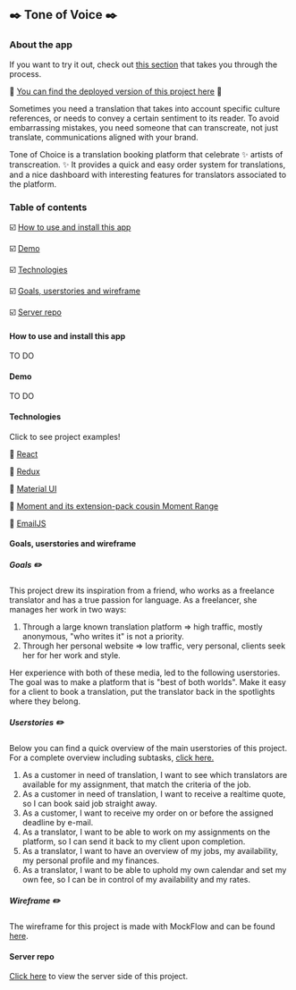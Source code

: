 ## :black_nib: Tone of Voice :black_nib:

### About the app 

If you want to try it out, check out [this section](#how-to-use-and-intall-this-app) that takes you through the process.

:eyes: [You can find the deployed version of this project here](https://naughty-lumiere-bdfc94.netlify.app/) :eyes:

Sometimes you need a translation that takes into account specific culture references, or needs to convey a certain sentiment to its reader.
To avoid embarrassing mistakes, you need someone that can transcreate, not just translate, communications aligned with your brand. 

Tone of Choice is a translation booking platform that celebrate :sparkles: artists of transcreation. :sparkles:
It provides a quick and easy order system for translations, and a nice dashboard with interesting features for translators associated to the platform.

### Table of contents

:ballot_box_with_check: [How to use and install this app](#how-to-use-and-install-this-app)

:ballot_box_with_check: [Demo](#demo)

:ballot_box_with_check: [Technologies](#technologies)

:ballot_box_with_check: [Goals, userstories and wireframe](#goals-userstories-and-wireframe)

:ballot_box_with_check: [Server repo](#server-repo)

#### How to use and install this app 
TO DO 

#### Demo
TO DO

#### Technologies
Click to see project examples!

:round_pushpin: [React](https://github.com/DVE91/translator-platform-client/blob/development/src/App.js)

:round_pushpin: [Redux](https://github.com/DVE91/translator-platform-client/tree/development/src/store)

:round_pushpin: [Material UI](https://github.com/DVE91/translator-platform-client/blob/development/src/components/Dashboard/MyJobs.js)

:round_pushpin: [Moment and its extension-pack cousin Moment Range](https://github.com/DVE91/translator-platform-client/blob/development/src/components/Order/StepTwo/TranslatorProfiles.js)

:round_pushpin: [EmailJS](https://github.com/DVE91/translator-platform-client/blob/development/src/components/Dashboard/Translation/TranslatedDocument.js)


#### Goals, userstories and wireframe

##### Goals :pencil2:
This project drew its inspiration from a friend, who works as a freelance translator and has a true passion for language.
As a freelancer, she manages her work in two ways:
1. Through a large known translation platform => high traffic, mostly anonymous, "who writes it" is not a priority.
2. Through her personal website => low traffic, very personal, clients seek her for her work and style.

Her experience with both of these media, led to the following userstories.
The goal was to make a platform that is "best of both worlds". Make it easy for a client to book a translation, 
put the translator back in the spotlights where they belong. 

##### Userstories :pencil2:
Below you can find a quick overview of the main userstories of this project. For a complete overview including subtasks, [click here.](https://github.com/DVE91/translator-platform-client/projects/1) 

1. As a customer in need of translation, I want to see which translators are available for my assignment, that match the criteria of the job.
2. As a customer in need of translation, I want to receive a realtime quote, so I can book said job straight away.
3. As a customer, I want to receive my order on or before the assigned deadline by e-mail.
4. As a translator, I want to be able to work on my assignments on the platform, so I can send it back to my client upon completion. 
5. As a translator, I want to have an overview of my jobs, my availability, my personal profile and my finances.
6. As a translator, I want to be able to uphold my own calendar and set my own fee, so I can be in control of my availability and my rates.

##### Wireframe :pencil2:

The wireframe for this project is made with MockFlow and can be found [here](https://wireframepro.mockflow.com/view/Ma7234c7f58983077ccd8406b45afba6d1594996476534).

#### Server repo

[Click here](https://github.com/DVE91/translator-platform-server) to view the server side of this project.









